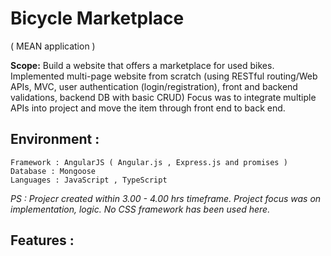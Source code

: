 # Bicycle Marketplace
( MEAN application )

**Scope:**
Build a website that offers a marketplace for used bikes.
Implemented multi-page website from scratch (using RESTful routing/Web APIs, MVC, user authentication (login/registration), front and backend validations, backend DB with basic CRUD) Focus was to integrate multiple APIs into project and move the item through front end to back end.

## Environment :
```
Framework : AngularJS ( Angular.js , Express.js and promises )
Database : Mongoose
Languages : JavaScript , TypeScript
```
*PS : Projecr created within 3.00 - 4.00 hrs timeframe. Project focus was on implementation, logic. No CSS framework has been used here.*

## Features : 
